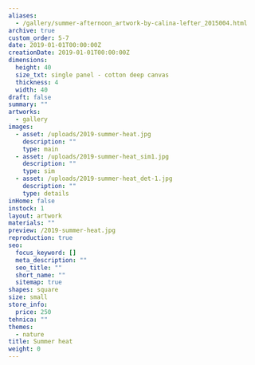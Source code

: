 ```yaml
---
aliases:
  - /gallery/summer-afternoon_artwork-by-calina-lefter_2015004.html
archive: true
custom_order: 5-7
date: 2019-01-01T00:00:00Z
creationDate: 2019-01-01T00:00:00Z
dimensions:
  height: 40
  size_txt: single panel - cotton deep canvas
  thickness: 4
  width: 40
draft: false
summary: ""
artworks:
  - gallery
images:
  - asset: /uploads/2019-summer-heat.jpg
    description: ""
    type: main
  - asset: /uploads/2019-summer-heat_sim1.jpg
    description: ""
    type: sim
  - asset: /uploads/2019-summer-heat_det-1.jpg
    description: ""
    type: details
inHome: false
instock: 1
layout: artwork
materials: ""
preview: /2019-summer-heat.jpg
reproduction: true
seo:
  focus_keyword: []
  meta_description: ""
  seo_title: ""
  short_name: ""
  sitemap: true
shapes: square
size: small
store_info:
  price: 250
tehnica: ""
themes:
  - nature
title: Summer heat
weight: 0
---
```

